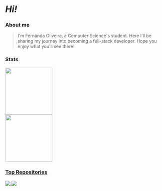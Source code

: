 # *Hi!*

### About me
> I'm Fernanda Oliveira, a Computer Science's student. 
Here I'll be sharing my journey into becoming a full-stack developer. Hope you enjoy what you'll see there!

### Stats
<div>

  <a href="https://github.com/fe-oliver">
  <img height="150em" src="https://github-readme-stats.vercel.app/api?username=fe-oliver&theme=shadow_red&show_icons=true"/>
  <br>
  <img height="150em" src="https://github-readme-stats.vercel.app/api/top-langs/?username=fe-oliver&layout=compact&langs_count=8&theme=shadow_red"/>   
</div>

### Top Repositories
<a href="https://github.com/fe-oliver/CS50_Projects">
  <img align="center" src="https://github-readme-stats.vercel.app/api/pin/?username=fe-oliver&repo=CS50_Projects&theme=shadow_red" />
</a>

<a href="https://github.com/fe-oliver/NocturneWorld">
 <img align="center" src="https://github-readme-stats.vercel.app/api/pin/?username=fe-oliver&repo=NocturneWorld&theme=shadow_red" />
</a>
